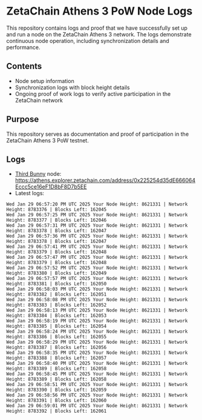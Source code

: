 # ZetaChain Athens 3 PoW Node Logs
This repository contains logs and proof that we have successfully set up and run a node on the ZetaChain Athens 3 network. The logs demonstrate continuous node operation, including synchronization details and performance.

## Contents
- Node setup information
- Synchronization logs with block height details
- Ongoing proof of work logs to verify active participation in the ZetaChain network

## Purpose
This repository serves as documentation and proof of participation in the ZetaChain Athens 3 PoW testnet.

## Logs

- [Third Bunny](https://thirdbunny.xyz/) node: https://athens.explorer.zetachain.com/address/0x225254d35dE666064Eccc5ce16eF1D8bF8D7b5EE
- Latest logs:
```
Wed Jan 29 06:57:20 PM UTC 2025 Your Node Height: 8621331 | Network Height: 8783376 | Blocks Left: 162045
Wed Jan 29 06:57:25 PM UTC 2025 Your Node Height: 8621331 | Network Height: 8783377 | Blocks Left: 162046
Wed Jan 29 06:57:31 PM UTC 2025 Your Node Height: 8621331 | Network Height: 8783378 | Blocks Left: 162047
Wed Jan 29 06:57:36 PM UTC 2025 Your Node Height: 8621331 | Network Height: 8783378 | Blocks Left: 162047
Wed Jan 29 06:57:41 PM UTC 2025 Your Node Height: 8621331 | Network Height: 8783379 | Blocks Left: 162048
Wed Jan 29 06:57:47 PM UTC 2025 Your Node Height: 8621331 | Network Height: 8783379 | Blocks Left: 162048
Wed Jan 29 06:57:52 PM UTC 2025 Your Node Height: 8621331 | Network Height: 8783380 | Blocks Left: 162049
Wed Jan 29 06:57:57 PM UTC 2025 Your Node Height: 8621331 | Network Height: 8783381 | Blocks Left: 162050
Wed Jan 29 06:58:03 PM UTC 2025 Your Node Height: 8621331 | Network Height: 8783382 | Blocks Left: 162051
Wed Jan 29 06:58:08 PM UTC 2025 Your Node Height: 8621331 | Network Height: 8783383 | Blocks Left: 162052
Wed Jan 29 06:58:13 PM UTC 2025 Your Node Height: 8621331 | Network Height: 8783384 | Blocks Left: 162053
Wed Jan 29 06:58:19 PM UTC 2025 Your Node Height: 8621331 | Network Height: 8783385 | Blocks Left: 162054
Wed Jan 29 06:58:24 PM UTC 2025 Your Node Height: 8621331 | Network Height: 8783386 | Blocks Left: 162055
Wed Jan 29 06:58:29 PM UTC 2025 Your Node Height: 8621331 | Network Height: 8783387 | Blocks Left: 162056
Wed Jan 29 06:58:35 PM UTC 2025 Your Node Height: 8621331 | Network Height: 8783388 | Blocks Left: 162057
Wed Jan 29 06:58:40 PM UTC 2025 Your Node Height: 8621331 | Network Height: 8783389 | Blocks Left: 162058
Wed Jan 29 06:58:45 PM UTC 2025 Your Node Height: 8621331 | Network Height: 8783389 | Blocks Left: 162058
Wed Jan 29 06:58:51 PM UTC 2025 Your Node Height: 8621331 | Network Height: 8783390 | Blocks Left: 162059
Wed Jan 29 06:58:56 PM UTC 2025 Your Node Height: 8621331 | Network Height: 8783391 | Blocks Left: 162060
Wed Jan 29 06:59:01 PM UTC 2025 Your Node Height: 8621331 | Network Height: 8783392 | Blocks Left: 162061
```
